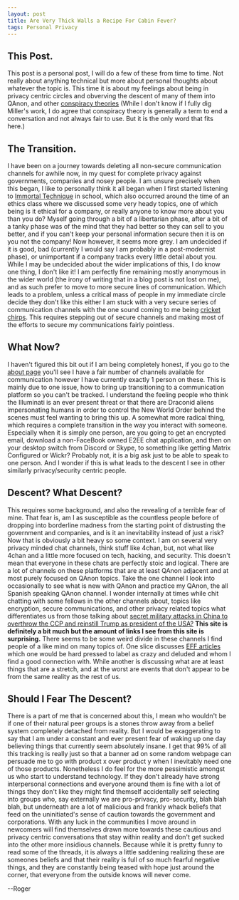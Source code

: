 ```yaml
---
layout: post
title: Are Very Thick Walls a Recipe For Cabin Fever?
tags: Personal Privacy
---
```

## This Post.

This post is a personal post, I will do a few of these from time to time. Not really about anything technical but more about personal thoughts about whatever the topic is. This time it is about my feelings about being in privacy centric circles and obverving the descent of many of them into QAnon, and other [conspiracy theories](https://renegadeinc.com/conspiracy-theories/) (While I don't know if I fully dig Miller's work, I do agree that conspiracy theory is generally a term to end a conversation and not always fair to use. But it is the only word that fits here.)

## The Transition.

I have been on a journey towards deleting all non-secure communication channels for awhile now, in my quest for complete privacy against governments, companies and nosey people. I am unsure precisely when this began, I like to personally think it all began when I first started listening to [Immortal Technique](https://www.youtube.com/watch?v=QEgiDt0YAaA&list=PL8C0F435E643B6799) in school, which also occurred around the time of an ethics class where we discussed some very heady topics, one of which being is it ethical for a company, or really anyone to know more about you than you do? Myself going through a bit of a libertarian phase, after a bit of a tanky phase was of the mind that they had better so they can sell to you better, and if you can't keep your personal information secure then it is on you not the company! Now however, it seems more grey. I am undecided if it is good, bad (currently I would say I am probably in a post-modernist phase), or unimportant if a company tracks every little detail about you. While I may be undecided about the wider implications of this, I do know one thing, I don't like it! I am perfectly fine remaining mostly anonymous in the wider world (the irony of writing that in a blog post is not lost on me), and as such prefer to move to more secure lines of communication. Which leads to a problem, unless a critical mass of people in my immediate circle decide they don't like this either I am stuck with a very secure series of communication channels with the one sound coming to me being [cricket chirps](https://www.youtube.com/watch?v=WB5bBpdlbY4). This requires stepping out of secure channels and making most of the efforts to secure my communications fairly pointless.

## What Now?
I haven't figured this bit out if I am being completely honest, if you go to the [about page](https://roger-design.github.io/about/) you'll see I have a fair number of channels available for communication however I have currently exactly 1 person on these. This is mainly due to one issue, how to bring up transitioning to a communication platform so you can't be tracked. I understand the feeling people who think the Illuminati is an ever present threat or that there are Draconid aliens impersonating humans in order to control the New World Order behind the scenes must feel wanting to bring this up. A somewhat more radical thing, which requires a complete transition in the way you interact with someone. Especially when it is simply one person, are you going to get an encrypted email, download a non-FaceBook owned E2EE chat application, and then on your desktop switch from Discord or Skype, to something like getting Matrix Configured or Wickr? Probably not, it is a big ask just to be able to speak to one person. And I wonder if this is what leads to the descent I see in other similarly privacy/security centric people.

## Descent? What Descent?

This requires some background, and also the revealing of a terrible fear of mine. That fear is, am I as susceptible as the countless people before of dropping into borderline madness from the starting point of distrusting the government and companies, and is it an inevitability instead of just a risk? Now that is obviously a bit heavy so some context. I am on several very privacy minded chat channels, think stuff like 4chan, but, not what like 4chan and a little more focused on tech, hacking, and security. This doesn't mean that everyone in these chats are perfectly stoic and logical. There are a lot of channels on these platforms that are at least QAnon adjacent and at most purely focused on QAnon topics. Take the one channel I look into occasionally to see what is new with QAnon and practice my QAnon, the all Spanish speaking QAnon channel. I wonder internally at times while chit chatting with some fellows in the other channels about, topics like encryption, secure communications, and other privacy related topics what differentiates us from those talking about [secret military attacks in China to overthrow the CCP and reinstill Trump as president of the USA?](https://beforeitsnews.com/) **This site is definitely a bit much but the amount of links I see from this site is surprising.** There seems to be some weird divide in these channels I find people of a like mind on many topics of. One slice discusses [EFF articles](https://www.eff.org/) which one would be hard pressed to label as crazy and deluded and whom I find a good connection with. While another is discussing what are at least things that are a stretch, and at the worst are events that don't appear to be from the same reality as the rest of us.

## Should I Fear The Descent?

There is a part of me that is concerned about this, I mean who wouldn't be if one of their natural peer groups is a stones throw away from a belief system completely detached from reality. But I would be exaggerating to say that I am under a constant and ever present fear of waking up one day believing things that currently seem absolutely insane. I get that 99% of all this tracking is really just so that a banner ad on some random webpage can persuade me to go with product x over product y when I inevitably need one of those products. Nonetheless I do feel for the more pessimistic amongst us who start to understand technology. If they don't already have strong interpersonal connections and everyone around them is fine with a lot of things they don't like they might find themself accidentally self selecting into groups who, say externally we are pro-privacy, pro-security, blah blah blah, but underneath are a lot of malicious and frankly whack beliefs that feed on the uninitiated's sense of caution towards the government and corporations. With any luck in the communities I move around in newcomers will find themselves drawn more towards these cautious and privacy centric conversations that stay within reality and don't get sucked into the other more insidious channels. Because while it is pretty funny to read some of the threads, it is always a little saddening realizing these are someones beliefs and that their reality is full of so much fearful negative things, and they are constantly being teased with hope just around the corner, that everyone from the outside knows will never come.

--Roger
